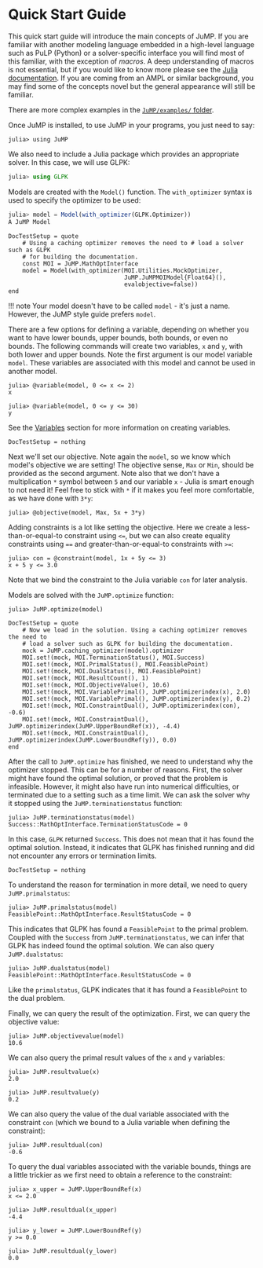 Quick Start Guide
=================

This quick start guide will introduce the main concepts of JuMP. If you are
familiar with another modeling language embedded in a high-level language such
as PuLP (Python) or a solver-specific interface you will find most of this
familiar, with the exception of *macros*. A deep understanding of macros is not
essential, but if you would like to know more please see the
[Julia documentation](http://docs.julialang.org/en/latest/manual/metaprogramming/).
If you are coming from an AMPL or similar background, you may find some of the
concepts novel but the general appearance will still be familiar.

There are more complex examples in the [`JuMP/examples/` folder](https://github.com/JuliaOpt/JuMP.jl/tree/master/examples).

Once JuMP is installed, to use JuMP in your programs, you just need to say:
```jldoctest quickstart_example
julia> using JuMP
```

We also need to include a Julia package which provides an appropriate solver. In
this case, we will use GLPK:
```julia
julia> using GLPK
```

Models are created with the `Model()` function. The `with_optimizer` syntax is
used to specify the optimizer to be used:
```julia
julia> model = Model(with_optimizer(GLPK.Optimizer))
A JuMP Model
```

```@meta
DocTestSetup = quote
    # Using a caching optimizer removes the need to # load a solver such as GLPK
    # for building the documentation.
    const MOI = JuMP.MathOptInterface
    model = Model(with_optimizer(MOI.Utilities.MockOptimizer,
                                 JuMP.JuMPMOIModel{Float64}(),
                                 evalobjective=false))
end
```
!!! note
    Your model doesn't have to be called `model` - it's just a name. However,
    the JuMP style guide prefers `model`.

There are a few options for defining a variable, depending on whether you want
to have lower bounds, upper bounds, both bounds, or even no bounds. The
following commands will create two variables, `x` and `y`, with both lower and
upper bounds. Note the first argument is our model variable ``model``. These
variables are associated with this model and cannot be used in another model.
```jldoctest quickstart_example
julia> @variable(model, 0 <= x <= 2)
x

julia> @variable(model, 0 <= y <= 30)
y
```
See the [Variables](@ref) section for more information on creating variables.

```@meta
DocTestSetup = nothing
```

Next we'll set our objective. Note again the `model`, so we know which model's
objective we are setting! The objective sense, `Max` or `Min`, should be
provided as the second argument. Note also that we don't have a multiplication
`*` symbol between `5` and our variable `x` - Julia is smart enough to not need
it! Feel free to stick with `*` if it makes you feel more comfortable, as we
have done with `3*y`:
```jldoctest quickstart_example
julia> @objective(model, Max, 5x + 3*y)
```

Adding constraints is a lot like setting the objective. Here we create a
less-than-or-equal-to constraint using `<=`, but we can also create equality
constraints using `==` and greater-than-or-equal-to constraints with `>=`:
```jldoctest quickstart_example
julia> con = @constraint(model, 1x + 5y <= 3)
x + 5 y <= 3.0
```
Note that we bind the constraint to the Julia variable `con` for later analysis.

Models are solved with the `JuMP.optimize` function:
```jldoctest quickstart_example
julia> JuMP.optimize(model)
```

```@meta
DocTestSetup = quote
    # Now we load in the solution. Using a caching optimizer removes the need to
    # load a solver such as GLPK for building the documentation.
    mock = JuMP.caching_optimizer(model).optimizer
    MOI.set!(mock, MOI.TerminationStatus(), MOI.Success)
    MOI.set!(mock, MOI.PrimalStatus(), MOI.FeasiblePoint)
    MOI.set!(mock, MOI.DualStatus(), MOI.FeasiblePoint)
    MOI.set!(mock, MOI.ResultCount(), 1)
    MOI.set!(mock, MOI.ObjectiveValue(), 10.6)
    MOI.set!(mock, MOI.VariablePrimal(), JuMP.optimizerindex(x), 2.0)
    MOI.set!(mock, MOI.VariablePrimal(), JuMP.optimizerindex(y), 0.2)
    MOI.set!(mock, MOI.ConstraintDual(), JuMP.optimizerindex(con), -0.6)
    MOI.set!(mock, MOI.ConstraintDual(), JuMP.optimizerindex(JuMP.UpperBoundRef(x)), -4.4)
    MOI.set!(mock, MOI.ConstraintDual(), JuMP.optimizerindex(JuMP.LowerBoundRef(y)), 0.0)
end
```

After the call to `JuMP.optimize` has finished, we need to understand why the
optimizer stopped. This can be for a number of reasons. First, the solver might
have found the optimal solution, or proved that the problem is infeasible.
However, it might also have run into numerical difficulties, or terminated due
to a setting such as a time limit. We can ask the solver why it stopped using
the `JuMP.terminationstatus` function:
```jldoctest quickstart_example
julia> JuMP.terminationstatus(model)
Success::MathOptInterface.TerminationStatusCode = 0
```
In this case, `GLPK` returned `Success`. This does not mean that it has found
the optimal solution. Instead, it indicates that GLPK has finished running and
did not encounter any errors or termination limits.

```@meta
DocTestSetup = nothing
```

To understand the reason for termination in more detail, we need to query
`JuMP.primalstatus`:
```jldoctest quickstart_example
julia> JuMP.primalstatus(model)
FeasiblePoint::MathOptInterface.ResultStatusCode = 0
```
This indicates that GLPK has found a `FeasiblePoint` to the primal problem.
Coupled with the `Success` from `JuMP.terminationstatus`, we can infer that GLPK
has indeed found the optimal solution. We can also query `JuMP.dualstatus`:
```jldoctest quickstart_example
julia> JuMP.dualstatus(model)
FeasiblePoint::MathOptInterface.ResultStatusCode = 0
```
Like the `primalstatus`, GLPK indicates that it has found a `FeasiblePoint` to
the  dual problem.

Finally, we can query the result of the optimization. First, we can query the
objective value:
```jldoctest quickstart_example
julia> JuMP.objectivevalue(model)
10.6
```
We can also query the primal result values of the `x` and `y` variables:
```jldoctest quickstart_example
julia> JuMP.resultvalue(x)
2.0

julia> JuMP.resultvalue(y)
0.2
```

We can also query the value of the dual variable associated with the constraint
`con` (which we bound to a Julia variable when defining the constraint):
```jldoctest quickstart_example
julia> JuMP.resultdual(con)
-0.6
```

To query the dual variables associated with the variable bounds, things are a
little trickier as we first need to obtain a reference to the constraint:
```jldoctest quickstart_example
julia> x_upper = JuMP.UpperBoundRef(x)
x <= 2.0

julia> JuMP.resultdual(x_upper)
-4.4

julia> y_lower = JuMP.LowerBoundRef(y)
y >= 0.0

julia> JuMP.resultdual(y_lower)
0.0
```
